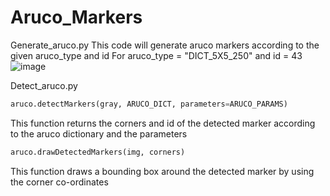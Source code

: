 # Aruco_Markers

Generate_aruco.py 
This code will generate aruco markers according to the given aruco_type and id
For aruco_type = "DICT_5X5_250" and id = 43
![image](https://user-images.githubusercontent.com/91375797/199019606-8418fdf0-7dde-4406-a9da-182bf60e4220.png)

Detect_aruco.py
```python
aruco.detectMarkers(gray, ARUCO_DICT, parameters=ARUCO_PARAMS)
```
This function returns the corners and id of the detected marker according to the aruco dictionary and the parameters
```python
aruco.drawDetectedMarkers(img, corners)
```
This function draws a bounding box around the detected marker by using the corner co-ordinates
